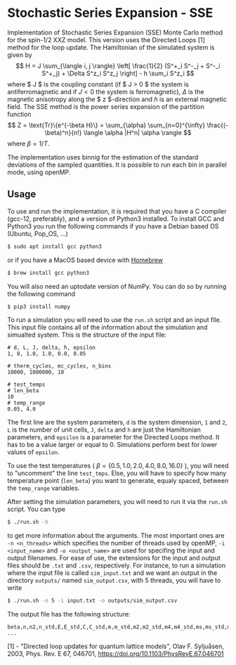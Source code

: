 # Stochastic Series Expansion - SSE

Implementation of Stochastic Series Expansion (SSE) Monte Carlo method for the spin-1/2 XXZ model. This version uses the Directed Loops [1] method for the loop update.
The Hamiltonian of the simulated system is given by
$$ H = J \sum_{\langle i, j \rangle} \left[ \frac{1}{2} (S^+_i S^-_j + S^-_i S^+_j) + \Delta S^z_i S^z_j \right] - h \sum_i S^z_i $$
where $ J $ is the coupling constant (if $ J > 0 $ the system is antiferromagnetic and if $J < 0$ the system is ferromagnetic), $\Delta$ is the magnetic anisotropy along the $ z $-direction and $h$ is an external magnetic field. 
The SSE method is the power series expansion of the partition function 
$$ Z = \text{Tr}\{e^{-\beta H}\} = \sum_{\alpha} \sum_{n=0}^{\infty} \frac{(-\beta)^n}{n!} \langle \alpha |H^n| \alpha \rangle $$
where $\beta = 1 / T$.

The implementation uses binnig for the estimation of the standard deviations of the sampled quantities. It is possible to run each bin in parallel mode, using openMP.

## Usage

To use and run the implementation, it is required that you have a C compiler (gcc-12, preferably), and a version of Python3 installed. To install GCC and Python3 you run the following commands if you have a Debian based OS (Ubuntu, Pop_OS, ...)
```bash
$ sudo apt install gcc python3
```
or if you have a MacOS based device with [Homebrew](https://brew.sh)
```bash
$ brew install gcc python3
```
You will also need an uptodate version of NumPy. You can do so by running the following command
```bash
$ pip3 install numpy
```

To run a simulation you will need to use the `run.sh` script and an input file. This input file contains all of the information about the simulation and simualted system. This is the structure of the input file:
```
# d, L, J, delta, h, epsilon
1, 8, 1.0, 1.0, 0.0, 0.05

# therm_cycles, mc_cycles, n_bins
10000, 1000000, 10

# test_temps
# len_beta
10
# temp_range
0.05, 4.0
```
The first line are the system parameters, `d` is the system dimension, `1` and `2`, `L` is the number of unit cells, `J`, `delta` and `h` are just the Hamiltonian parameters, and `epsilon` is a parameter for the Directed Loops method. It has to be a value larger or equal to 0. Simulations perform best for lower values of `epsilon`.

To use the test temperatures ( $\beta = \{0.5, 1.0, 2.0, 4.0, 8.0, 16.0\}$ ), you will need to "uncomment" the line  `test_tmps`. Else, you will have to specify how many temperature point (`len_beta`) you want to generate, equaly spaced, between the `temp_range` variables.

After setting the simulation parameters, you will need to run it via the `run.sh` script. You can type 
```bash
$ ./run.sh -h
```
to get more information about the arguments. The most important ones are `-n <n_threads>` which specifies the number of threads used by openMP, `-i <input_name>` and `-o <output_name>` are used for specifing the input and output filenames. For ease of use, the extensions for the input and output files should be `.txt` and `.csv`, respectively. For instance, to run a simulation where the input file is called `sim_input.txt` and we want an output in the directory `outputs/` named `sim_output.csv`, with 5 threads, you will have to write
```bash
$ ./run.sh -n 5 -i input.txt -o outputs/sim_output.csv
```


The output file has the following structure:
```
beta,n,n2,n_std,E,E_std,C,C_std,m,m_std,m2,m2_std,m4,m4_std,ms,ms_std,m2s,m2s_std,m4s,m4s_std,sus,sus_std,binder,binder_std,binders,binders_std
...
```

[1] - "Directed loop updates for quantum lattice models", Olav F. Syljuåsen, 2003, Phys. Rev. E 67, 046701, https://doi.org/10.1103/PhysRevE.67.046701



